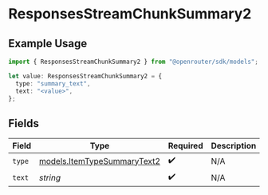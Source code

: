 # ResponsesStreamChunkSummary2

## Example Usage

```typescript
import { ResponsesStreamChunkSummary2 } from "@openrouter/sdk/models";

let value: ResponsesStreamChunkSummary2 = {
  type: "summary_text",
  text: "<value>",
};
```

## Fields

| Field                                                            | Type                                                             | Required                                                         | Description                                                      |
| ---------------------------------------------------------------- | ---------------------------------------------------------------- | ---------------------------------------------------------------- | ---------------------------------------------------------------- |
| `type`                                                           | [models.ItemTypeSummaryText2](../models/itemtypesummarytext2.md) | :heavy_check_mark:                                               | N/A                                                              |
| `text`                                                           | *string*                                                         | :heavy_check_mark:                                               | N/A                                                              |